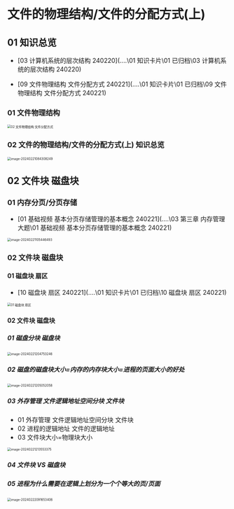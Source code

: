 # 文件的物理结构/文件的分配方式(上)



## 01 知识总览

*  [03 计算机系统的层次结构 240220](..\..\01 知识卡片\01 已归档\03 计算机系统的层次结构 240220) 

*   [09 文件物理结构 文件分配方式 240221](..\..\01 知识卡片\01 已归档\09 文件物理结构 文件分配方式 240221) 

### 01 文件物理结构

<img src="https://cvp.oss-cn-shanghai.aliyuncs.com/picgo/202402210917224.png" alt="02 文件物理结构 文件分配方式" style="zoom:50%;" />



### 02 文件的物理结构/文件的分配方式(上) 知识总览

<img src="https://cvp.oss-cn-shanghai.aliyuncs.com/picgo/202402210843478.png" alt="image-20240221084308249" style="zoom:50%;" />



## 02 文件块 磁盘块



### 01 内存分页/分页存储

*  [01 基础视频 基本分页存储管理的基本概念 240221](..\..\03 第三章 内存管理大题\01 基础视频 基本分页存储管理的基本概念 240221) 

<img src="https://cvp.oss-cn-shanghai.aliyuncs.com/picgo/202402211054880.png" alt="image-20240221105446493" style="zoom:50%;" />



### 02 文件块 磁盘块



#### 01 磁盘块 扇区

*  [10 磁盘块 扇区 240221](..\..\01 知识卡片\01 已归档\10 磁盘块 扇区 240221) 

<img src="https://cvp.oss-cn-shanghai.aliyuncs.com/picgo/202402211502667.png" alt="01 磁盘块 扇区" style="zoom:50%;" />

#### 02 文件块 磁盘块



##### 01 磁盘分块 磁盘块

<img src="https://cvp.oss-cn-shanghai.aliyuncs.com/picgo/202402212047454.png" alt="image-20240221204753246" style="zoom:50%;" />



##### 02 磁盘的磁盘块大小=内存的内存块大小=进程的页面大小的好处

<img src="https://cvp.oss-cn-shanghai.aliyuncs.com/picgo/202402212050179.png" alt="image-20240221205052058" style="zoom:50%;" />

##### 03 外存管理 文件逻辑地址空间分块 文件块

* 01 外存管理 文件逻辑地址空间分块 文件块
* 02 进程的逻辑地址 文件的逻辑地址
* 03 文件块大小=物理块大小

<img src="https://cvp.oss-cn-shanghai.aliyuncs.com/picgo/202402212135506.png" alt="image-20240221213553375" style="zoom:50%;" />

##### 04 文件块 VS 磁盘块



##### 05 进程为什么需要在逻辑上划分为一个个等大的页/页面

<img src="https://cvp.oss-cn-shanghai.aliyuncs.com/picgo/202402220916611.png" alt="image-20240222091653406" style="zoom:50%;" />
